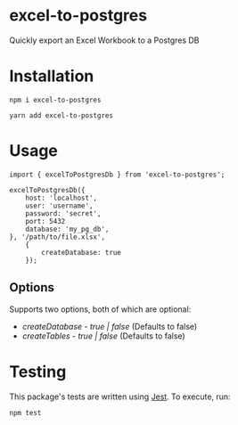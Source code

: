 # excel-to-postgres
Quickly export an Excel Workbook to a Postgres DB

# Installation

`npm i excel-to-postgres`

`yarn add excel-to-postgres`

# Usage

```
import { excelToPostgresDb } from 'excel-to-postgres';

excelToPostgresDb({
    host: 'localhost',
    user: 'username',
    password: 'secret',
    port: 5432
    database: 'my_pg_db',
}, '/path/to/file.xlsx',
    {
        createDatabase: true
    });
```

## Options

Supports two options, both of which are optional:

* *createDatabase* - _true | false_ (Defaults to false)
* *createTables* - _true | false_ (Defaults to false)

# Testing

This package's tests are written using [Jest](https://jestjs.io/).  To execute, run:

`npm test`